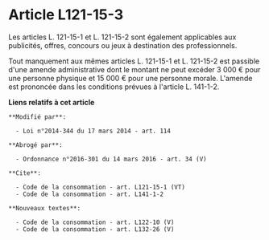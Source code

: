 # Article L121-15-3

Les articles L. 121-15-1 et L. 121-15-2 sont également applicables aux publicités, offres, concours ou jeux à destination des
professionnels. 

Tout manquement aux mêmes articles L. 121-15-1 et L. 121-15-2 est passible d'une amende administrative dont le montant ne
peut excéder 3 000 € pour une personne physique et 15 000 € pour une personne morale. L'amende est prononcée dans les
conditions prévues à l'article L. 141-1-2.

**Liens relatifs à cet article**

	**Modifié par**:

	  - Loi n°2014-344 du 17 mars 2014 - art. 114

	**Abrogé par**:

	  - Ordonnance n°2016-301 du 14 mars 2016 - art. 34 (V)

	**Cite**:

	  - Code de la consommation - art. L121-15-1 (VT)
	  - Code de la consommation - art. L141-1-2

	**Nouveaux textes**:

	  - Code de la consommation - art. L122-10 (V)
	  - Code de la consommation - art. L132-26 (V)
